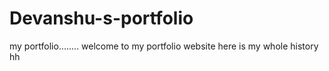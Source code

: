 # Devanshu-s-portfolio
my portfolio........
welcome to my portfolio website here is my whole history
hh